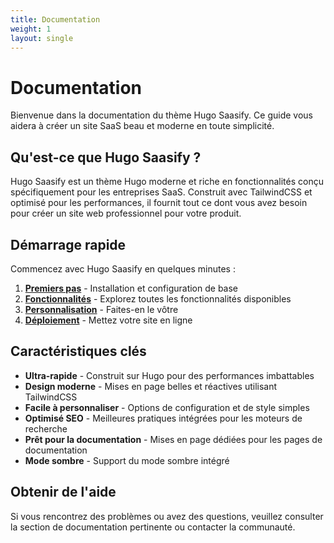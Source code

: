 ```yaml
---
title: Documentation
weight: 1
layout: single
---
```


# Documentation

Bienvenue dans la documentation du thème Hugo Saasify. Ce guide vous aidera à créer un site SaaS beau et moderne en toute simplicité.

## Qu'est-ce que Hugo Saasify ?

Hugo Saasify est un thème Hugo moderne et riche en fonctionnalités conçu spécifiquement pour les entreprises SaaS. Construit avec TailwindCSS et optimisé pour les performances, il fournit tout ce dont vous avez besoin pour créer un site web professionnel pour votre produit.

## Démarrage rapide

Commencez avec Hugo Saasify en quelques minutes :

1. **[Premiers pas](/fr/docs/getting-started/)** - Installation et configuration de base
2. **[Fonctionnalités](/fr/docs/features/)** - Explorez toutes les fonctionnalités disponibles
3. **[Personnalisation](/fr/docs/customization/)** - Faites-en le vôtre
4. **[Déploiement](/fr/docs/deployment/)** - Mettez votre site en ligne

## Caractéristiques clés

- **Ultra-rapide** - Construit sur Hugo pour des performances imbattables
- **Design moderne** - Mises en page belles et réactives utilisant TailwindCSS
- **Facile à personnaliser** - Options de configuration et de style simples
- **Optimisé SEO** - Meilleures pratiques intégrées pour les moteurs de recherche
- **Prêt pour la documentation** - Mises en page dédiées pour les pages de documentation
- **Mode sombre** - Support du mode sombre intégré

## Obtenir de l'aide

Si vous rencontrez des problèmes ou avez des questions, veuillez consulter la section de documentation pertinente ou contacter la communauté.
